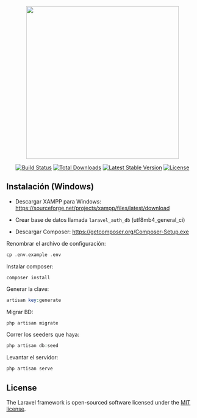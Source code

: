 <p align="center"><img src="https://res.cloudinary.com/dtfbvvkyp/image/upload/v1566331377/laravel-logolockup-cmyk-red.svg" width="400"></p>

<p align="center">
<a href="https://travis-ci.org/laravel/framework"><img src="https://travis-ci.org/laravel/framework.svg" alt="Build Status"></a>
<a href="https://packagist.org/packages/laravel/framework"><img src="https://poser.pugx.org/laravel/framework/d/total.svg" alt="Total Downloads"></a>
<a href="https://packagist.org/packages/laravel/framework"><img src="https://poser.pugx.org/laravel/framework/v/stable.svg" alt="Latest Stable Version"></a>
<a href="https://packagist.org/packages/laravel/framework"><img src="https://poser.pugx.org/laravel/framework/license.svg" alt="License"></a>
</p>

## Instalación (Windows)

- Descargar XAMPP para Windows: https://sourceforge.net/projects/xampp/files/latest/download

- Crear base de datos llamada ```laravel_auth_db``` (utf8mb4_general_ci)

- Descargar Composer: https://getcomposer.org/Composer-Setup.exe

Renombrar el archivo de configuración:

```php
cp .env.example .env
```
Instalar composer:

```
composer install
```


Generar la clave:

```php
artisan key:generate
```

Migrar BD:

```php
php artisan migrate
```

Correr los seeders que haya:

```php
php artisan db:seed
```

Levantar el servidor:

```php
php artisan serve
```

## License

The Laravel framework is open-sourced software licensed under the [MIT license](https://opensource.org/licenses/MIT).
